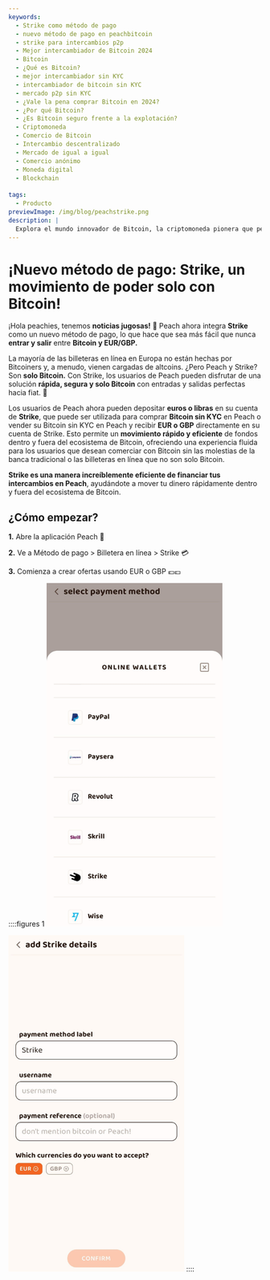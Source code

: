 ```yaml
---
keywords:
  - Strike como método de pago
  - nuevo método de pago en peachbitcoin
  - strike para intercambios p2p
  - Mejor intercambiador de Bitcoin 2024
  - Bitcoin
  - ¿Qué es Bitcoin?
  - mejor intercambiador sin KYC
  - intercambiador de bitcoin sin KYC
  - mercado p2p sin KYC
  - ¿Vale la pena comprar Bitcoin en 2024?
  - ¿Por qué Bitcoin?
  - ¿Es Bitcoin seguro frente a la explotación?
  - Criptomoneda
  - Comercio de Bitcoin
  - Intercambio descentralizado
  - Mercado de igual a igual
  - Comercio anónimo
  - Moneda digital
  - Blockchain

tags:
  - Producto
previewImage: /img/blog/peachstrike.png
description: |
  Explora el mundo innovador de Bitcoin, la criptomoneda pionera que permite transacciones seguras y descentralizadas a través de una red global. Aprende sobre los principales intercambiadores de Bitcoin sin KYC, los mercados de comercio de igual a igual y los beneficios de las transacciones anónimas de Bitcoin. Descubre por qué Bitcoin sigue siendo una inversión valiosa en 2024 y cómo mantiene su seguridad frente a la explotación.
---
```


# ¡Nuevo método de pago: Strike, un movimiento de poder solo con Bitcoin!

¡Hola peachies, tenemos **noticias jugosas!** 🍑 Peach ahora integra **Strike** como un nuevo método de pago, lo que hace que sea más fácil que nunca **entrar y salir** entre **Bitcoin y EUR/GBP.**

La mayoría de las billeteras en línea en Europa no están hechas por Bitcoiners y, a menudo, vienen cargadas de altcoins. ¿Pero Peach y Strike? Son **solo Bitcoin.** Con Strike, los usuarios de Peach pueden disfrutar de una solución **rápida, segura y solo Bitcoin** con entradas y salidas perfectas hacia fiat. 💸

Los usuarios de Peach ahora pueden depositar **euros o libras** en su cuenta de **Strike**, que puede ser utilizada para comprar **Bitcoin sin KYC** en Peach o vender su Bitcoin sin KYC en Peach y recibir **EUR o GBP** directamente en su cuenta de Strike. Esto permite un **movimiento rápido y eficiente** de fondos dentro y fuera del ecosistema de Bitcoin, ofreciendo una experiencia fluida para los usuarios que desean comerciar con Bitcoin sin las molestias de la banca tradicional o las billeteras en línea que no son solo Bitcoin.

**Strike es una manera increíblemente eficiente de financiar tus intercambios en Peach**, ayudándote a mover tu dinero rápidamente dentro y fuera del ecosistema de Bitcoin.

## ¿Cómo empezar?

**1.** Abre la aplicación Peach 📱

**2.** Ve a Método de pago > Billetera en línea > Strike 💳

**3.** Comienza a crear ofertas usando EUR o GBP 💶💷

::::figures 1
<img src="/img/blog/PMstrike/select_strike.jpg" alt="Seleccionar Strike" style="width: 80%; max-width: 350px;">

<img src="/img/blog/PMstrike/strike.jpg" alt="Strike" style="width: 80%; max-width: 350px;">
::::
